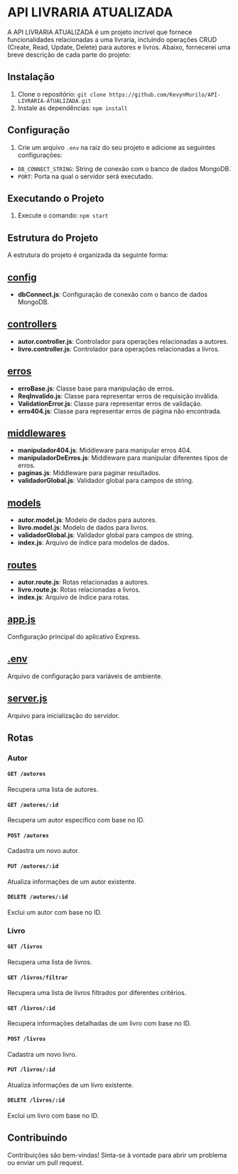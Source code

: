 # API LIVRARIA ATUALIZADA
A API LIVRARIA ATUALIZADA é um projeto incrível que fornece funcionalidades relacionadas a uma livraria, incluindo operações CRUD (Create, Read, Update, Delete) para autores e livros. Abaixo, fornecerei uma breve descrição de cada parte do projeto:

## Instalação

1. Clone o repositório: `git clone https://github.com/KevynMurilo/API-LIVRARIA-ATUALIZADA.git`
2. Instale as dependências: `npm install`

## Configuração

1. Crie um arquivo `.env` na raiz do seu projeto e adicione as seguintes configurações:
- `DB_CONNECT_STRING`: String de conexão com o banco de dados MongoDB.
- `PORT`: Porta na qual o servidor será executado.

## Executando o Projeto

1. Execute o comando: `npm start`

## Estrutura do Projeto
A estrutura do projeto é organizada da seguinte forma:

## [config](./config)

- **dbConnect.js**: Configuração de conexão com o banco de dados MongoDB.

## [controllers](./controllers)

- **autor.controller.js**: Controlador para operações relacionadas a autores.
- **livro.controller.js**: Controlador para operações relacionadas a livros.

## [erros](./erros)

- **erroBase.js**: Classe base para manipulação de erros.
- **ReqInvalido.js**: Classe para representar erros de requisição inválida.
- **ValidationError.js**: Classe para representar erros de validação.
- **erro404.js**: Classe para representar erros de página não encontrada.

## [middlewares](./middlewares)

- **manipulador404.js**: Middleware para manipular erros 404.
- **manipuladorDeErros.js**: Middleware para manipular diferentes tipos de erros.
- **paginas.js**: Middleware para paginar resultados.
- **validadorGlobal.js**: Validador global para campos de string.

## [models](./models)

- **autor.model.js**: Modelo de dados para autores.
- **livro.model.js**: Modelo de dados para livros.
- **validadorGlobal.js**: Validador global para campos de string.
- **index.js**: Arquivo de índice para modelos de dados.

## [routes](./routes)

- **autor.route.js**: Rotas relacionadas a autores.
- **livro.route.js**: Rotas relacionadas a livros.
- **index.js**: Arquivo de índice para rotas.

## [app.js](./app.js)

Configuração principal do aplicativo Express.

## [.env](./.env)

Arquivo de configuração para variáveis de ambiente.

## [server.js](./server.js)

Arquivo para inicialização do servidor.


## Rotas

### Autor

#### `GET /autores`

Recupera uma lista de autores.

#### `GET /autores/:id`

Recupera um autor específico com base no ID.

#### `POST /autores`

Cadastra um novo autor.

#### `PUT /autores/:id`

Atualiza informações de um autor existente.

#### `DELETE /autores/:id`

Exclui um autor com base no ID.

### Livro

#### `GET /livros`

Recupera uma lista de livros.

#### `GET /livros/filtrar`

Recupera uma lista de livros filtrados por diferentes critérios.

#### `GET /livros/:id`

Recupera informações detalhadas de um livro com base no ID.

#### `POST /livros`

Cadastra um novo livro.

#### `PUT /livros/:id`

Atualiza informações de um livro existente.

#### `DELETE /livros/:id`

Exclui um livro com base no ID.

## Contribuindo

Contribuições são bem-vindas! Sinta-se à vontade para abrir um problema ou enviar um pull request.


